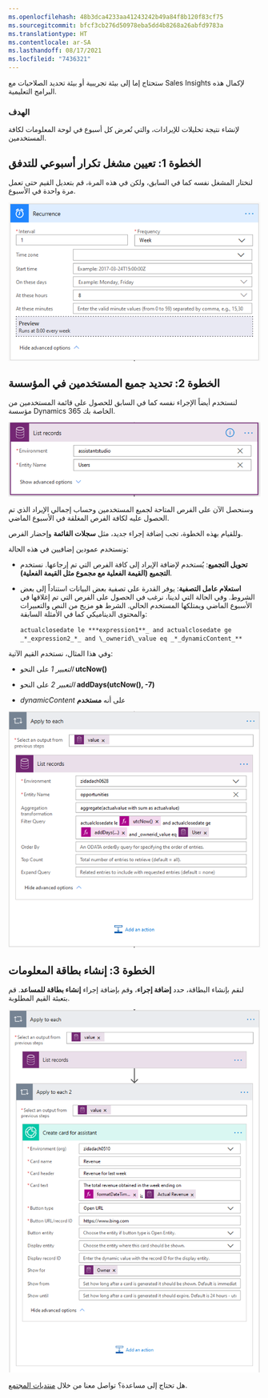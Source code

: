 ```yaml
---
ms.openlocfilehash: 48b3dca4233aa41243242b49a84f8b120f83cf75
ms.sourcegitcommit: bfcf3cb276d50978eba5dd4b8268a26abfd9783a
ms.translationtype: HT
ms.contentlocale: ar-SA
ms.lasthandoff: 08/17/2021
ms.locfileid: "7436321"
---
```

ستحتاج إما إلى بيئة تجريبية أو بيئة تحديد الصلاحيات مع Sales Insights لإكمال هذه البرامج التعليمية. 

### <a name="objective"></a>الهدف

لإنشاء نتيجة تحليلات للإيرادات، والتي تُعرض كل أسبوع في لوحة المعلومات لكافة المستخدمين.

## <a name="step-1-set-a-weekly-recurrence-trigger-for-the-flow"></a>الخطوة 1: تعيين مشغل تكرار أسبوعي للتدفق

لنختار المشغل نفسه كما في السابق، ولكن في هذه المرة، قم بتعديل القيم حتى تعمل مرة واحدة في الأسبوع.

![حوار التكرار مع ضبط الفاصل الزمني على 1 وتعيين التكرار إلى "أسبوع".](../media/assistant-tutorial-3-weekly-frequency.png)

## <a name="step-2-get-all-users-in-the-org"></a>الخطوة 2: تحديد جميع المستخدمين في المؤسسة

لنستخدم أيضاً الإجراء نفسه كما في السابق للحصول على قائمة المستخدمين من مؤسسة Dynamics 365 الخاصة بك.

![إجراء سجلات القوائم مع تعيين البيئة إلى استوديو المساعد وتعيين اسم الجدول إلى المستخدمين.](../media/assistant-tutorial-3-list-records.png)

وسنحصل الآن على الفرص المتاحة لجميع المستخدمين وحساب إجمالي الإيراد الذي تم الحصول عليه لكافة الفرص المغلقة في الأسبوع الماضي.

وللقيام بهذه الخطوة، تجب إضافة إجراء جديد، مثل **سجلات القائمة** وإحضار الفرص.

ونستخدم عمودين إضافيين في هذه الحالة:

-   **تحويل التجميع**: يُستخدم لإضافة الإيراد إلى كافة الفرص التي تم إرجاعها. نستخدم **التجميع (القيمة الفعلية مع مجموع مثل القيمة الفعلية)**.

-   **استعلام عامل التصفية**: يوفر القدرة على تصفية بعض البيانات استناداً إلى بعض الشروط. وفي الحالة التي لدينا، نرغب في الحصول على الفرص التي تم إغلاقها في الأسبوع الماضي ويمتلكها المستخدم الحالي. الشرط هو مزيج من النص والتعبيرات والمحتوى الديناميكي كما في الأمثلة السابقة:

    `actualclosedate le ***expression1**_ and actualclosedate ge _*_expression2_*_ and \_ownerid\_value eq _*_dynamicContent_**`

وفي هذا المثال، نستخدم القيم الآتية:

-   *التعبير 1* على النحو **utcNow()**

-   *التعبير 2*  على النحو **addDays(utcNow(), -7)**

-   *dynamicContent‎* على أنه **مستخدم**

![يتم تعيين استعلام التصفية إلى actualclosedate le utcNow() and actualclosedate ge addDays(...) and \_ownerid_value eq User.](../media/assistant-tutorial-3-filter-query.png)

## <a name="step-3-create-the-insights-card"></a>الخطوة 3: إنشاء بطاقة المعلومات 

لنقم بإنشاء البطاقة، حدد **إضافة إجراء**، وقم بإضافة إجراء **إنشاء بطاقة للمساعد**. قم بتعبئة القيم المطلوبة.

![طبِّق على كل إجراء من إجراءات سجلات القائمة، ثم طبقها على كل 2 مع إنشاء بطاقة لإجراء المساعد.](../media/assistant-tutorial-3-create-card.png)

هل تحتاج إلى مساعدة؟ تواصل معنا من خلال [منتديات المجتمع](https://aka.ms/studioforums/?azure-portal=true).
